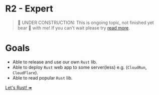 # R2 - Expert

> 🚧 UNDER CONSTRUCTION: This is ongoing topic, not finished yet bear 🧸 with me! If you can't wait please try [read more](../../bye.md).

# Goals

- Able to release and use our own `Rust` lib.
- Able to deploy `Rust` web app to some server(less) e.g. (`CloudRun`, `CloudFlare`).
- Able to read popular `Rust` lib.

[Let's Rust! ➠](./hello-actix-cloudrun.md)
